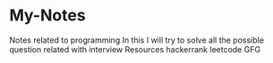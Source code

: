 # My-Notes
Notes related to programming
In this I will try to solve all the possible question related with interview
Resources 
hackerrank
leetcode
GFG

